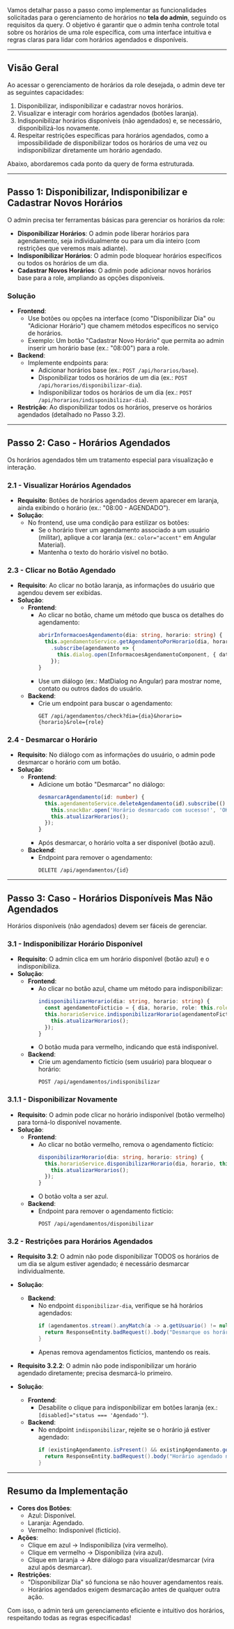 Vamos detalhar passo a passo como implementar as funcionalidades solicitadas para o gerenciamento de horários no **tela do admin**, seguindo os requisitos da query. O objetivo é garantir que o admin tenha controle total sobre os horários de uma role específica, com uma interface intuitiva e regras claras para lidar com horários agendados e disponíveis.

---

## **Visão Geral**
Ao acessar o gerenciamento de horários da role desejada, o admin deve ter as seguintes capacidades:
1. Disponibilizar, indisponibilizar e cadastrar novos horários.
2. Visualizar e interagir com horários agendados (botões laranja).
3. Indisponibilizar horários disponíveis (não agendados) e, se necessário, disponibilizá-los novamente.
4. Respeitar restrições específicas para horários agendados, como a impossibilidade de disponibilizar todos os horários de uma vez ou indisponibilizar diretamente um horário agendado.

Abaixo, abordaremos cada ponto da query de forma estruturada.

---

## **Passo 1: Disponibilizar, Indisponibilizar e Cadastrar Novos Horários**
O admin precisa ter ferramentas básicas para gerenciar os horários da role:
- **Disponibilizar Horários**: O admin pode liberar horários para agendamento, seja individualmente ou para um dia inteiro (com restrições que veremos mais adiante).
- **Indisponibilizar Horários**: O admin pode bloquear horários específicos ou todos os horários de um dia.
- **Cadastrar Novos Horários**: O admin pode adicionar novos horários base para a role, ampliando as opções disponíveis.

### **Solução**
- **Frontend**: 
  - Use botões ou opções na interface (como "Disponibilizar Dia" ou "Adicionar Horário") que chamem métodos específicos no serviço de horários.
  - Exemplo: Um botão "Cadastrar Novo Horário" que permita ao admin inserir um horário base (ex.: "08:00") para a role.
- **Backend**: 
  - Implemente endpoints para:
    - Adicionar horários base (ex.: `POST /api/horarios/base`).
    - Disponibilizar todos os horários de um dia (ex.: `POST /api/horarios/disponibilizar-dia`).
    - Indisponibilizar todos os horários de um dia (ex.: `POST /api/horarios/indisponibilizar-dia`).
- **Restrição**: Ao disponibilizar todos os horários, preserve os horários agendados (detalhado no Passo 3.2).

---

## **Passo 2: Caso - Horários Agendados**
Os horários agendados têm um tratamento especial para visualização e interação.

### **2.1 - Visualizar Horários Agendados**
- **Requisito**: Botões de horários agendados devem aparecer em laranja, ainda exibindo o horário (ex.: "08:00 - AGENDADO").
- **Solução**:
  - No frontend, use uma condição para estilizar os botões:
    - Se o horário tiver um agendamento associado a um usuário (militar), aplique a cor laranja (ex.: `color="accent"` em Angular Material).
    - Mantenha o texto do horário visível no botão.

### **2.3 - Clicar no Botão Agendado**
- **Requisito**: Ao clicar no botão laranja, as informações do usuário que agendou devem ser exibidas.
- **Solução**:
  - **Frontend**: 
    - Ao clicar no botão, chame um método que busca os detalhes do agendamento:
      ```typescript
      abrirInformacoesAgendamento(dia: string, horario: string) {
        this.agendamentoService.getAgendamentoPorHorario(dia, horario, this.roleSelecionada)
          .subscribe(agendamento => {
            this.dialog.open(InformacoesAgendamentoComponent, { data: agendamento });
          });
      }
      ```
    - Use um diálogo (ex.: MatDialog no Angular) para mostrar nome, contato ou outros dados do usuário.
  - **Backend**: 
    - Crie um endpoint para buscar o agendamento:
      ```
      GET /api/agendamentos/check?dia={dia}&horario={horario}&role={role}
      ```

### **2.4 - Desmarcar o Horário**
- **Requisito**: No diálogo com as informações do usuário, o admin pode desmarcar o horário com um botão.
- **Solução**:
  - **Frontend**: 
    - Adicione um botão "Desmarcar" no diálogo:
      ```typescript
      desmarcarAgendamento(id: number) {
        this.agendamentoService.deleteAgendamento(id).subscribe(() => {
          this.snackBar.open('Horário desmarcado com sucesso!', 'OK', { duration: 3000 });
          this.atualizarHorarios();
        });
      }
      ```
    - Após desmarcar, o horário volta a ser disponível (botão azul).
  - **Backend**: 
    - Endpoint para remover o agendamento:
      ```
      DELETE /api/agendamentos/{id}
      ```

---

## **Passo 3: Caso - Horários Disponíveis Mas Não Agendados**
Horários disponíveis (não agendados) devem ser fáceis de gerenciar.

### **3.1 - Indisponibilizar Horário Disponível**
- **Requisito**: O admin clica em um horário disponível (botão azul) e o indisponibiliza.
- **Solução**:
  - **Frontend**: 
    - Ao clicar no botão azul, chame um método para indisponibilizar:
      ```typescript
      indisponibilizarHorario(dia: string, horario: string) {
        const agendamentoFicticio = { dia, horario, role: this.roleSelecionada, usuario: null };
        this.horarioService.indisponibilizarHorario(agendamentoFicticio).subscribe(() => {
          this.atualizarHorarios();
        });
      }
      ```
    - O botão muda para vermelho, indicando que está indisponível.
  - **Backend**: 
    - Crie um agendamento fictício (sem usuário) para bloquear o horário:
      ```
      POST /api/agendamentos/indisponibilizar
      ```

### **3.1.1 - Disponibilizar Novamente**
- **Requisito**: O admin pode clicar no horário indisponível (botão vermelho) para torná-lo disponível novamente.
- **Solução**:
  - **Frontend**: 
    - Ao clicar no botão vermelho, remova o agendamento fictício:
      ```typescript
      disponibilizarHorario(dia: string, horario: string) {
        this.horarioService.disponibilizarHorario(dia, horario, this.roleSelecionada).subscribe(() => {
          this.atualizarHorarios();
        });
      }
      ```
    - O botão volta a ser azul.
  - **Backend**: 
    - Endpoint para remover o agendamento fictício:
      ```
      POST /api/agendamentos/disponibilizar
      ```

### **3.2 - Restrições para Horários Agendados**
- **Requisito 3.2**: O admin não pode disponibilizar TODOS os horários de um dia se algum estiver agendado; é necessário desmarcar individualmente.
- **Solução**:
  - **Backend**: 
    - No endpoint `disponibilizar-dia`, verifique se há horários agendados:
      ```java
      if (agendamentos.stream().anyMatch(a -> a.getUsuario() != null)) {
        return ResponseEntity.badRequest().body("Desmarque os horários agendados antes de disponibilizar o dia.");
      }
      ```
    - Apenas remova agendamentos fictícios, mantendo os reais.

- **Requisito 3.2.2**: O admin não pode indisponibilizar um horário agendado diretamente; precisa desmarcá-lo primeiro.
- **Solução**:
  - **Frontend**: 
    - Desabilite o clique para indisponibilizar em botões laranja (ex.: `[disabled]="status === 'Agendado'"`).
  - **Backend**: 
    - No endpoint `indisponibilizar`, rejeite se o horário já estiver agendado:
      ```java
      if (existingAgendamento.isPresent() && existingAgendamento.get().getUsuario() != null) {
        return ResponseEntity.badRequest().body("Horário agendado não pode ser indisponibilizado.");
      }
      ```

---

## **Resumo da Implementação**
- **Cores dos Botões**:
  - Azul: Disponível.
  - Laranja: Agendado.
  - Vermelho: Indisponível (fictício).
- **Ações**:
  - Clique em azul → Indisponibiliza (vira vermelho).
  - Clique em vermelho → Disponibiliza (vira azul).
  - Clique em laranja → Abre diálogo para visualizar/desmarcar (vira azul após desmarcar).
- **Restrições**:
  - "Disponibilizar Dia" só funciona se não houver agendamentos reais.
  - Horários agendados exigem desmarcação antes de qualquer outra ação.

Com isso, o admin terá um gerenciamento eficiente e intuitivo dos horários, respeitando todas as regras especificadas!
